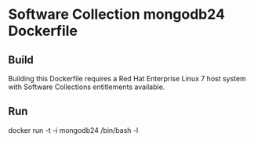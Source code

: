 Software Collection mongodb24 Dockerfile
========================================

Build
-----

Building this Dockerfile requires a Red Hat Enterprise Linux 7 host
system with Software Collections entitlements available.

Run
---

docker run -t -i mongodb24 /bin/bash -l